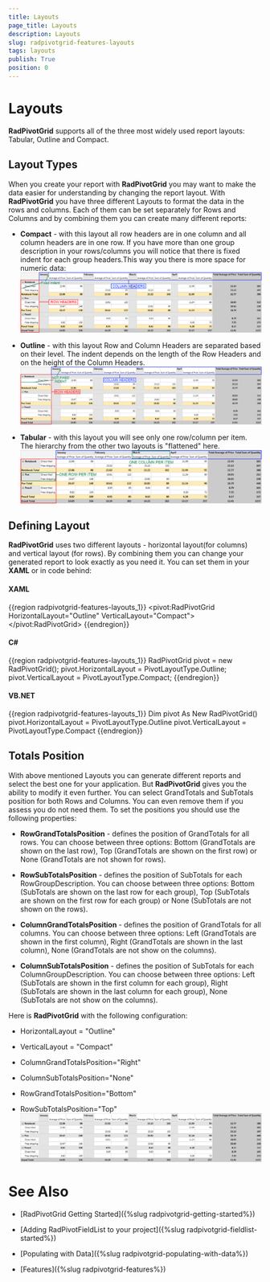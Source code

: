 ```yaml
---
title: Layouts
page_title: Layouts
description: Layouts
slug: radpivotgrid-features-layouts
tags: layouts
publish: True
position: 0
---
```


# Layouts



__RadPivotGrid__ supports all of the three most widely used report layouts: Tabular, Outline and Compact. 
      

## Layout Types

When you create your report with __RadPivotGrid__ you may want to make the data easier for understanding by changing the report layout. 
          With __RadPivotGrid__ you have three different Layouts to format the data in the rows and columns. Each of them can be set separately for Rows and Columns and by combining them
          you can create many different reports:
        

* __Compact__ - with this layout all row headers are in one column and all column headers are in one row. If you have more than one group description in your rows/columns you
              will notice that there is fixed indent for each group headers.This way you there is more space for numeric data:
            ![Rad Pivot Grid Features Layouts 01](images/RadPivotGrid_Features_Layouts_01.png)

* __Outline__ - with this layout Row and Column Headers are separated based on their level. The indent depends on the length of the Row Headers and on the height of the
              Column Headers.
            ![Rad Pivot Grid Features Layouts 02](images/RadPivotGrid_Features_Layouts_02.png)

* __Tabular__ - with this layout you will see only one row/column per item. The hierarchy from the other two layouts is "flattened" here.
            ![Rad Pivot Grid Features Layouts 03](images/RadPivotGrid_Features_Layouts_03.png)

## Defining Layout

__RadPivotGrid__ uses two different layouts - horizontal layout(for columns) and vertical layout (for rows). By combining them you can change your generated report to look exactly as you need it.
          You can set them in your __XAML__ or in code behind:
        

#### __XAML__

{{region radpivotgrid-features-layouts_1}}
	<pivot:RadPivotGrid HorizontalLayout="Outline" VerticalLayout="Compact">
	</pivot:RadPivotGrid>
	{{endregion}}



#### __C#__

{{region radpivotgrid-features-layouts_1}}
	RadPivotGrid pivot = new RadPivotGrid();
	pivot.HorizontalLayout = PivotLayoutType.Outline;
	pivot.VerticalLayout = PivotLayoutType.Compact;
	{{endregion}}



#### __VB.NET__

{{region radpivotgrid-features-layouts_1}}
	Dim pivot As New RadPivotGrid()
	pivot.HorizontalLayout = PivotLayoutType.Outline
	pivot.VerticalLayout = PivotLayoutType.Compact
	{{endregion}}



## Totals Position

With above mentioned Layouts you can generate different reports and select the best one for your application. But __RadPivotGrid__ gives you the ability
          to modify it even further. You can select GrandTotals and SubTotals position for both Rows and Columns. You can even remove them if you assess you do not need them. To set the positions
          you should use the following properties:
        

* __RowGrandTotalsPosition__ - defines the position of GrandTotals for all rows. You can choose between three options: Bottom (GrandTotals are shown on the last row),
              Top (GrandTotals are shown on the first row) or None (GrandTotals are not shown for rows).
            

* __RowSubTotalsPosition__ - defines the position of SubTotals for each RowGroupDescription. You can choose between three options: Bottom (SubTotals are shown on the last row for each group),
              Top (SubTotals are shown on the first row for each group) or None (SubTotals are not shown on the rows).
            

* __ColumnGrandTotalsPosition__ - defines the position of GrandTotals for all columns. You can choose between three options: Left (GrandTotals are shown in the first column),
              Right (GrandTotals are shown in the last column), None (GrandTotals are not show on the columns).
            

* __ColumnSubTotalsPosition__ - defines the position of SubTotals for each ColumnGroupDescription. You can choose between three options: Left (SubTotals are shown in the first column for each group),
              Right (SubTotals are shown in the last column for each group), None (SubTotals are not show on the columns).
            

Here is __RadPivotGrid__ with the following configuration:
        

* HorizontalLayout = "Outline"

* VerticalLayout = "Compact"

* ColumnGrandTotalsPosition="Right"

* ColumnSubTotalsPosition="None"

* RowGrandTotalsPosition="Bottom"

* RowSubTotalsPosition="Top"![Rad Pivot Grid Features Layouts 04](images/RadPivotGrid_Features_Layouts_04.png)

# See Also

 * [RadPivotGrid Getting Started]({%slug radpivotgrid-getting-started%})

 * [Adding RadPivotFieldList to your project]({%slug radpivotgrid-fieldlist-started%})

 * [Populating with Data]({%slug radpivotgrid-populating-with-data%})

 * [Features]({%slug radpivotgrid-features%})
